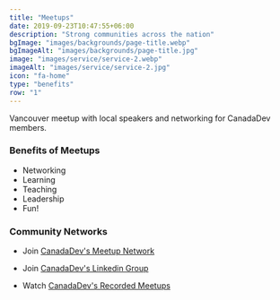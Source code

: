 ```yaml
---
title: "Meetups"
date: 2019-09-23T10:47:55+06:00
description: "Strong communities across the nation"
bgImage: "images/backgrounds/page-title.webp"
bgImageAlt: "images/backgrounds/page-title.jpg"
image: "images/service/service-2.webp"
imageAlt: "images/service/service-2.jpg"
icon: "fa-home"
type: "benefits"
row: "1"
---
```


Vancouver meetup with local speakers and networking for CanadaDev members.

### Benefits of Meetups

* Networking
* Learning
* Teaching
* Leadership
* Fun!

### Community Networks

* Join [CanadaDev's Meetup Network](/meetup)

* Join [CanadaDev's Linkedin Group](/linkedin)

* Watch [CanadaDev's Recorded Meetups](/vimeo)

